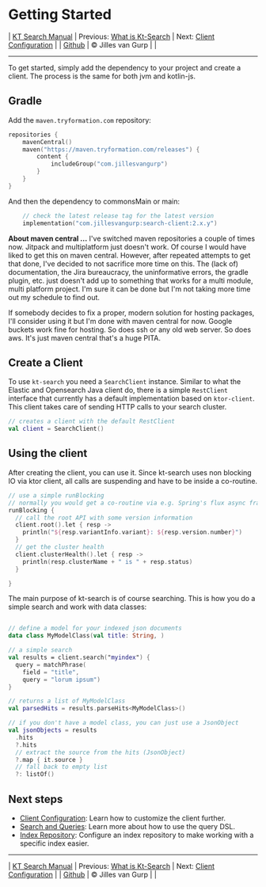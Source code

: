 # Getting Started 

| [KT Search Manual](README.md) | Previous: [What is Kt-Search](WhatIsKtSearch.md) | Next: [Client Configuration](ClientConfiguration.md) |
| [Github](https://github.com/jillesvangurp/kt-search) | &copy; Jilles van Gurp |  |

---                

To get started, simply add the dependency to your project and create a client. 
The process is the same for both jvm and kotlin-js.

## Gradle

Add the `maven.tryformation.com` repository:

```kotlin
repositories {
    mavenCentral()
    maven("https://maven.tryformation.com/releases") {
        content {
            includeGroup("com.jillesvangurp")
        }
    }
}
```

And then the dependency to commonsMain or main:

```kotlin
    // check the latest release tag for the latest version
    implementation("com.jillesvangurp:search-client:2.x.y")
```

**About maven central ...** I've switched maven repositories a couple of times now. Jitpack and multiplatform just doesn't work. Of course I would have liked to get this on maven central. However, after repeated attempts to get that done, I've decided to not sacrifice more time on this. The (lack of) documentation, the Jira bureaucracy, the uninformative errors, the gradle plugin, etc.  just doesn't add up to something that works for a multi module, multi platform project. I'm sure it can be done but I'm not taking more time out my schedule to find out.

If somebody decides to fix a proper, modern solution for hosting packages, I'll consider using it but I'm done with maven central for now. Google buckets work fine for hosting. So does ssh or any old web server. So does aws. It's just maven central that's a huge PITA. 

## Create a Client

To use `kt-search` you need a `SearchClient` instance. Similar to what the Elastic and Opensearch Java client do, there is a
simple `RestClient` interface that currently has a default implementation based on `ktor-client`. This client
takes care of sending HTTP calls to your search cluster.

```kotlin
// creates a client with the default RestClient
val client = SearchClient()
```

## Using the client

After creating the client, you can use it. Since kt-search uses non blocking IO via ktor client, all 
calls are suspending and have to be inside a co-routine.

```kotlin
// use a simple runBlocking
// normally you would get a co-routine via e.g. Spring's flux async framework.
runBlocking {
  // call the root API with some version information
  client.root().let { resp ->
    println("${resp.variantInfo.variant}: ${resp.version.number}")
  }
  // get the cluster health
  client.clusterHealth().let { resp ->
    println(resp.clusterName + " is " + resp.status)
  }

}
```

The main purpose of kt-search is of course searching. This is how you do a simple search and work with 
data classes:

```kotlin

// define a model for your indexed json documents
data class MyModelClass(val title: String, )

// a simple search
val results = client.search("myindex") {
  query = matchPhrase(
    field = "title",
    query = "lorum ipsum")
}

// returns a list of MyModelClass
val parsedHits = results.parseHits<MyModelClass>()

// if you don't have a model class, you can just use a JsonObject
val jsonObjects = results
  .hits
  ?.hits
  // extract the source from the hits (JsonObject)
  ?.map { it.source }
  // fall back to empty list
  ?: listOf()
```

## Next steps

- [Client Configuration](ClientConfiguration.md): Learn how to customize the client further.
- [Search and Queries](Search.md): Learn more about how to use the query DSL.
- [Index Repository](IndexRepository.md): Configure an index repository to make working with a specific index easier.



---

| [KT Search Manual](README.md) | Previous: [What is Kt-Search](WhatIsKtSearch.md) | Next: [Client Configuration](ClientConfiguration.md) |
| [Github](https://github.com/jillesvangurp/kt-search) | &copy; Jilles van Gurp |  |